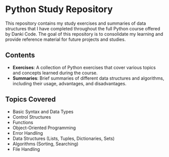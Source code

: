 # Python Study Repository

This repository contains my study exercises and summaries of data structures that I have completed throughout the full Python course offered by Danki Code. The goal of this repository is to consolidate my learning and provide reference material for future projects and studies.

## Contents

- **Exercises**: A collection of Python exercises that cover various topics and concepts learned during the course.
- **Summaries**: Brief summaries of different data structures and algorithms, including their usage, advantages, and disadvantages.

## Topics Covered

- Basic Syntax and Data Types
- Control Structures
- Functions
- Object-Oriented Programming
- Error Handling
- Data Structures (Lists, Tuples, Dictionaries, Sets)
- Algorithms (Sorting, Searching)
- File Handling

